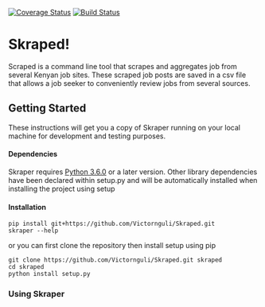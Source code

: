 [![Coverage Status](https://coveralls.io/repos/github/Victornguli/Skraped/badge.svg?branch=master)](https://coveralls.io/github/Victornguli/Skraped?branch=master)
[![Build Status](https://travis-ci.com/Victornguli/Skraped.svg?branch=master)](https://travis-ci.com/Victornguli/Skraped)

# Skraped!

Scraped is a command line tool that scrapes and aggregates job from several Kenyan job sites. These scraped job posts
 are saved in a csv file that allows a job seeker to conveniently review jobs from several sources.
 
## Getting Started

These instructions will get you a copy of Skraper running on your local machine for development and testing purposes.

#### Dependencies

Skraper requires [Python 3.6.0](https://www.python.org) or a later version. Other library dependencies have been
 declared within setup.py and will be automatically installed when installing the project using setup
 
#### Installation
```
pip install git+https://github.com/Victornguli/Skraped.git
skraper --help
```

or you can first clone the repository then install setup using pip

```
git clone https://github.com/Victornguli/Skraped.git skraped
cd skraped
python install setup.py
```

### Using Skraper

